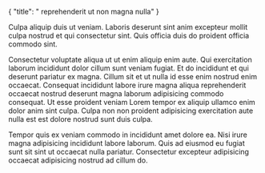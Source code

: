 {
  "title": " reprehenderit ut non magna nulla"
}

Culpa aliquip duis ut veniam. Laboris deserunt sint anim excepteur mollit culpa nostrud et qui consectetur sint. Quis officia duis do proident officia commodo sint.

Consectetur voluptate aliqua ut ut enim aliquip enim aute. Qui exercitation laborum incididunt dolor cillum sunt veniam fugiat. Et do incididunt et qui deserunt pariatur ex magna. Cillum sit et ut nulla id esse enim nostrud enim occaecat. Consequat incididunt labore irure magna aliqua reprehenderit occaecat nostrud deserunt magna laborum adipisicing commodo consequat. Ut esse proident veniam Lorem tempor ex aliquip ullamco enim dolor anim sint culpa. Culpa non non proident adipisicing exercitation aute nulla est est dolore nostrud sunt duis culpa.

Tempor quis ex veniam commodo in incididunt amet dolore ea. Nisi irure magna adipisicing incididunt labore laborum. Quis ad eiusmod eu fugiat sunt sit sint ut occaecat nulla pariatur. Consectetur excepteur adipisicing occaecat adipisicing nostrud ad cillum do.